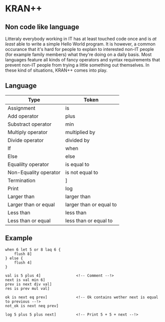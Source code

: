 # KRAN++
## Non code like language
Litteraly everybody working in IT has at least touched code once and is *at least* able to write a simple Hello World program. It is however, a common occurance that it's hard for people to explain to interested non-IT people (for example family members) what they're doing on a daily basis. Most languages feature all kinds of fancy operators and syntax requirements that prevent non-IT people from trying a little something out themselves. In these kind of situations, KRAN++ comes into play.

## Language
| Type                  | Token                     |
| --------------------- |-------------------------- |
| Assignment            | is                        |
| Add operator          | plus                      |
| Substract operator    | min                       |
| Multiply operator     | multiplied by             |
| Divide operator       | divided by                |
| If                    | when                      |
| Else                  | else                      |
| Equalilty operator    | is equal to               |
| Non-Equality operator | is not equal to           |
| Termination           | ]                         |
| Print                 | log                       |
| Larger than           | larger than               |
| Larger than or equal  | larger than or equal to   |
| Less than             | less than                 |
| Less than or equal    | less than or equal to     |

## Example
``` KRAN++
when 6 let 5 or 8 laq 6 {
	flush 8]
} else {
	flush 4]
}

val is 5 plus 4]				<!-- Comment --!>
next is val min 6]
prev is next div val]
res is prev mul val]

ok is next eq prev]				<!-- Ok contains wether next is equal to previous --!>
not_ok is next neq prev]

log 5 plus 5 plus next]			<!-- Print 5 + 5 + next --!>
```
